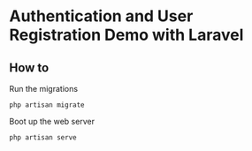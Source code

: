 Authentication and User Registration Demo with Laravel
======================================================

## How to

Run the migrations

    php artisan migrate


Boot up the web server

    php artisan serve

